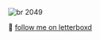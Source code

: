 <!--![akira](https://user-images.githubusercontent.com/17057747/89231403-ddc42f80-d5aa-11ea-8be1-3a1e2dc98fd9.gif)-->

<!-- Pulled from http://canvas.pantone.com/gallery/89144953/Motion-8-bit-Blade-Runner -->
![br 2049](https://user-images.githubusercontent.com/17057747/89315779-dea7a080-d640-11ea-89b6-a9330d423cf1.gif)
<!--![spirited away](https://user-images.githubusercontent.com/17057747/89316447-bec4ac80-d641-11ea-997b-b98e34dd6743.gif) -->
:movie_camera: [follow me on letterboxd](https://letterboxd.com/holahula/)
<!--
**holahula/holahula** is a ✨ _special_ ✨ repository because its `README.md` (this file) appears on your GitHub profile.

Here are some ideas to get you started:

- 🌱 I’m currently learning ...
- 👯 I’m looking to collaborate on ...
- 🤔 I’m looking for help with ...
- 💬 Ask me about ...
- 📫 How to reach me: ...
- 😄 Pronouns: ...
- ⚡ Fun fact: ...
-->
